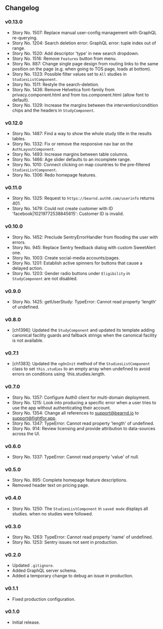 ## Changelog

### v0.13.0

- Story No. 1507: Replace manual user-config management with GraphQL re-querying.
- Story No. 1204: Search deletion error: GraphQL error: tuple index out of range.
- Story No. 1520: Add descriptor 'type' in new search dropdown.
- Story No. 1516: Remove `Features` button from menu.
- Story No. 887: Change single page design from routing links to the same position on the page (e.g. when going to TOS page, loads at bottom).
- Story No. 1323: Possible filter values set to `All` studies in `StudiesListComponent`.
- Story No. 1511: Restyle the search-deletion.
- Story No. 1436: Remove Helvetica font-family from privacy.component.html and from tos.component.html (allow font to default).
- Story No. 1329: Increase the margins between the intervention/condition chips and the headers in `StudyComponent`.

### v0.12.0

- Story No. 1487: Find a way to show the whole study title in the results tables.
- Story No. 1332: Fix or remove the responsive nav bar on the `AuthLayoutComponent`.
- Story No. 1493: Increase margins between table columns.
- Story No. 1466: Age slider defaults to an incomplete range.
- Story No. 1010: Connect clicking on map countries to the pre-filtered `StudiesListComponent`.
- Story No. 1306: Redo homepage features.

### v0.11.0

- Story No. 1325: Request to `https://bearnd.auth0.com/userinfo` returns 401.
- Story No. 1479: Could not create customer with ID 'facebook|10219772538845615': Customer ID is invalid.

### v0.10.0

- Story No. 1452: Preclude SentryErrorHandler from flooding the user with errors.
- Story No. 945: Replace Sentry feedback dialog with custom SweetAlert one.
- Story No. 1003: Create social-media accounts/pages.
- Story No. 1201: Establish active spinners for buttons that cause a delayed action.
- Story No. 1203: Gender radio buttons under `Eligibility` in `StudyComponent` are not disabled.

### v0.9.0

- Story No. 1425: getUserStudy: TypeError: Cannot read property 'length' of undefined.

### v0.8.0

- [ch1396]: Updated the `StudyComponent` and updated its template adding canonical facility guards and fallback strings when the canonical facility is not available.

### v0.7.1

- [ch1383]: Updated the `ngOnInit` method of the `StudiesListComponent` class to set `this.studies` to an empty array when undefined to avoid errors on conditions using `this.studies.length.

### v0.7.0

- Story No. 1357: Configure Auth0 client for multi-domain deployment.
- Story No. 1215: Look into producing a specific error when a user tries to use the app without authenticating their account.
- Story No. 1354: Change all references to support@bearnd.io to support@fightfor.app.
- Story No. 1347: TypeError: Cannot read property 'length' of undefined.
- Story No. 914: Review licensing and provide attribution to data-sources across the UI.

### v0.6.0

- Story No. 1337: TypeError: Cannot read property 'value' of null.

### v0.5.0

- Story No. 895: Complete homepage feature descriptions.
- Removed header text on pricing page.

### v0.4.0

- Story No. 1250: The `StudiesListComponent` in `saved mode` displays all studies. when no studies were followed.

### v0.3.0

- Story No. 1263: TypeError: Cannot read property 'name' of undefined.
- Story No. 1253: Sentry issues not sent in production.

### v0.2.0

- Updated `.gitignore`.
- Added GraphQL server schema.
- Added a temporary change to debug an issue in production.

### v0.1.1

- Fixed production configuration.

### v0.1.0

- Initial release.
